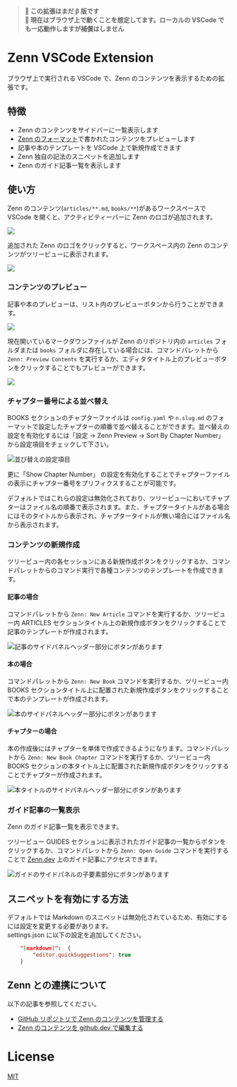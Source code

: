 > **🚩 この拡張はまだ β 版です** <br /> 
> **🚩 現在はブラウザ上で動くことを想定してます。ローカルの VSCode でも一応動作しますが補償はしません**

# Zenn VSCode Extension

ブラウザ上で実行される VSCode で、Zenn のコンテンツを表示するための拡張です。

## 特徴

- Zenn のコンテンツをサイドバーに一覧表示します
- [Zenn のフォーマット](https://zenn.dev/zenn/articles/markdown-guide)で書かれたコンテンツをプレビューします
- 記事や本のテンプレートを VSCode 上で新規作成できます
- Zenn 独自の記法のスニペットを追加します
- Zenn のガイド記事一覧を表示します

## 使い方

Zenn のコンテンツ(`articles/**.md`, `books/**`)があるワークスペースで VSCode を開くと、アクティビティーバーに Zenn のロゴが追加されます。

![](https://user-images.githubusercontent.com/97154037/200182145-b3c9c794-35ad-4064-9223-0308501cda86.png)

追加された Zenn のロゴをクリックすると、ワークスペース内の Zenn のコンテンツがツリービューに表示されます。

![](https://user-images.githubusercontent.com/97154037/200182141-8e15e610-25a4-4c87-b2ce-c2573a472ef6.png)

### コンテンツのプレビュー

記事や本のプレビューは、リスト内のプレビューボタンから行うことができます。

![](https://user-images.githubusercontent.com/97154037/200181486-d18012e8-a86b-4a11-a2ba-2c3272fe9dc0.gif)

現在開いているマークダウンファイルが Zenn のリポジトリ内の `articles` フォルダまたは `books` フォルダに存在している場合には、コマンドパレットから `Zenn: Preview Contents` を実行するか、エディタタイトル上のプレビューボタンをクリックすることでもプレビューができます。

![](https://user-images.githubusercontent.com/50942816/216569874-fadeeadb-a965-47ac-a7ac-1e605fcacd84.png)

### チャプター番号による並べ替え

BOOKS セクションのチャプターファイルは `config.yaml` や `n.slug.md` のフォーマットで設定したチャプターの順番で並べ替えることができます。並べ替えの設定を有効化するには「設定 → Zenn Preview → Sort By Chapter Number」から設定項目をチェックして下さい。

![並び替えの設定項目](https://user-images.githubusercontent.com/50942816/217654314-34a98eb4-ab8d-4d12-9a76-02be50cbd379.jpg)

更に「Show Chapter Number」 の設定を有効化することでチャプターファイルの表示にチャプター番号をプリフィクスすることが可能です。

デフォルトではこれらの設定は無効化されており、ツリービューにおいてチャプターはファイル名の順番で表示されます。また、チャプタータイトルがある場合にはそのタイトルから表示され、チャプタータイトルが無い場合にはファイル名から表示されます。

### コンテンツの新規作成

ツリービュー内の各セッションにある新規作成ボタンをクリックするか、コマンドパレットからのコマンド実行で各種コンテンツのテンプレートを作成できます。

#### 記事の場合

コマンドパレットから `Zenn: New Article` コマンドを実行するか、ツリービュー内 ARTICLES セクションタイトル上の新規作成ボタンをクリックすることで記事のテンプレートが作成されます。

![記事のサイドパネルヘッダー部分にボタンがあります](https://user-images.githubusercontent.com/97154037/200182139-b7d3f4c1-c016-48e9-af96-f719a145c866.png)

#### 本の場合

コマンドパレットから `Zenn: New Book` コマンドを実行するか、ツリービュー内 BOOKS セクションタイトル上に配置された新規作成ボタンをクリックすることで本のテンプレートが作成されます。

![本のサイドパネルヘッダー部分にボタンがあります](https://user-images.githubusercontent.com/97154037/200182143-0d1469f0-b5f8-425f-aeb3-120a5b9c7b7e.png)

#### チャプターの場合

本の作成後にはチャプターを単体で作成できるようになります。コマンドパレットから `Zenn: New Book Chapter` コマンドを実行するか、ツリービュー内 BOOKS セクションの本タイトル上に配置された新規作成ボタンをクリックすることでチャプターが作成されます。

![本タイトルのサイドパネルヘッダー部分にボタンがあります](https://user-images.githubusercontent.com/50942816/219618637-062f04d4-86dd-4a50-b7b1-9cb31f8b7274.jpg)

### ガイド記事の一覧表示

Zenn のガイド記事一覧を表示できます。

ツリービュー GUIDES セクションに表示されたガイド記事の一覧からボタンをクリックするか、コマンドパレットから `Zenn: Open Guide` コマンドを実行することで [Zenn.dev](https://zenn.dev/zenn) 上のガイド記事にアクセスできます。

![ガイドのサイドパネルの子要素部分にボタンがあります](https://user-images.githubusercontent.com/50942816/216094321-ef951df3-5dea-4a3d-82c6-f3b4c8a387d1.jpg)

## スニペットを有効にする方法

デフォルトでは Markdown のスニペットは無効化されているため、有効にするには設定を変更する必要があります。  
settings.json に以下の設定を追加してください。

```json
    "[markdown]":  {
        "editor.quickSuggestions": true
    }
```

## Zenn との連携について

以下の記事を参照してください。

- [GitHub リポジトリで Zenn のコンテンツを管理する](https://zenn.dev/zenn/articles/connect-to-github)
- [Zenn のコンテンツを github.dev で編集する](https://zenn.dev/zenn/articles/usage-github-dev)

# License

[MIT](LICENSE)
